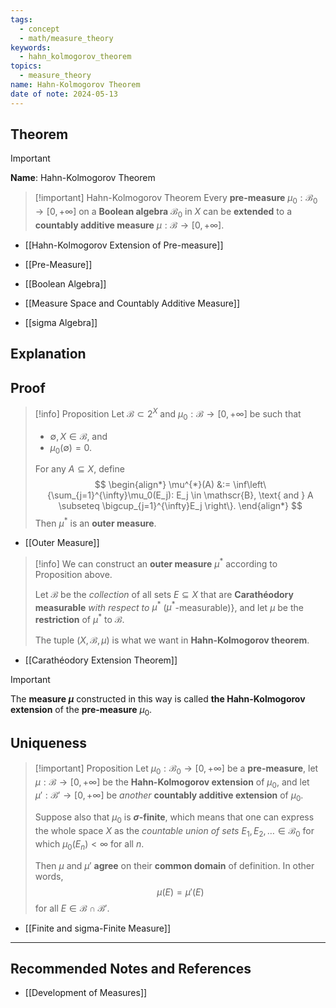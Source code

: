 ```yaml
---
tags:
  - concept
  - math/measure_theory
keywords:
  - hahn_kolmogorov_theorem
topics:
  - measure_theory
name: Hahn-Kolmogorov Theorem
date of note: 2024-05-13
---
```


## Theorem

>[!important]
>**Name**:  Hahn-Kolmogorov Theorem

>[!important] Hahn-Kolmogorov Theorem
> Every **pre-measure** $\mu_0 : \mathscr{B}_0 \rightarrow [0, +\infty]$  on a **Boolean algebra** $\mathscr{B}_{0}$ in $X$ can be **extended** to a **countably additive measure** $\mu : \mathscr{B} \rightarrow [0, +\infty]$.

- [[Hahn-Kolmogorov Extension of Pre-measure]]

- [[Pre-Measure]]
- [[Boolean Algebra]]
- [[Measure Space and Countably Additive Measure]]
- [[sigma Algebra]]


## Explanation


## Proof

>[!info] Proposition
>Let $\mathscr{B} \subset 2^X$ and $\mu_0: \mathscr{B} \rightarrow [0, +\infty]$ be such that 
>- $\emptyset, X \in \mathscr{B}$, and 
>- $\mu_0(\emptyset) = 0$. 
>
>For any $A \subseteq X$, define
>$$ 
> \begin{align*}
> \mu^{*}(A) &:= \inf\left\{\sum_{j=1}^{\infty}\mu_0(E_j): E_j \in \mathscr{B}, \text{ and } A \subseteq \bigcup_{j=1}^{\infty}E_j \right\}. 
> \end{align*} 
>$$
>Then $\mu^{*}$ is an **outer measure**. 

- [[Outer Measure]]

>[!info]
>We can construct an **outer measure** $\mu^{*}$ according to Proposition above. 
>
>Let $\mathscr{B}$ be the *collection* of all sets $E \subseteq X$ that are **Carathéodory measurable** *with respect to* $\mu^{*}$ ($\mu^{*}$-measurable)}, and let $\mu$ be the **restriction** of $\mu^{*}$  to $\mathscr{B}$. 
>
>The tuple $(X, \mathscr{B}, \mu)$ is what we want in **Hahn-Kolmogorov theorem**. 

- [[Carathéodory Extension Theorem]]

>[!important]
>The **measure $\mu$** constructed in this way is called **the Hahn-Kolmogorov extension** of the **pre-measure** $\mu_0$. 

## Uniqueness

>[!important] Proposition
>Let $\mu_0 : \mathscr{B}_0 \rightarrow [0, +\infty]$ be a **pre-measure**, let $\mu : \mathscr{B} \rightarrow [0, +\infty]$ be the **Hahn-Kolmogorov extension** of $\mu_0$, and let $\mu' : \mathscr{B}' \rightarrow  [0, +\infty]$ be  *another* **countably additive extension** of $\mu_0$. 
>
>Suppose also that $\mu_0$ is **$\sigma$-finite**, which means that one can express the whole space $X$ as the *countable union of sets* $E_1, E_2, \ldots \in \mathscr{B}_{0}$ for which $\mu_0(E_n) < \infty$ for all $n$. 
>
>Then $\mu$ and $\mu'$ **agree** on their **common domain** of definition. In other words, $$\mu(E) = \mu'(E)$$ for all $E \in \mathscr{B} \cap \mathscr{B}'$.

- [[Finite and sigma-Finite Measure]]




-----------
##  Recommended Notes and References

- [[Development of Measures]]

